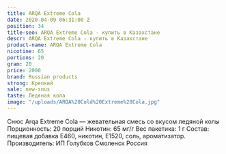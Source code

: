 ```yaml
---
title: ARQA Extreme Cola
date: 2020-04-09 06:31:00 Z
position: 34
title-seo: ARQA Extreme Cola - купить в Казахстане
descr: ARQA Extreme Cola - купить в Казахстане
product-name: ARQA Extreme Cola
nicotine: 65
portions: 20
gram: 20
price: 2000
brand: Russian products
strong: Крепкий
sale: new-snus
taste: Ледяная кола
image: "/uploads/ARQA%20Cold%20Extreme%20Cola.jpg"
---
```


Снюс Arqa Extreme Cola — жевательная смесь со вкусом ледяной колы Порционность: 20 порций Никотин: 65 мг/г Вес пакетика: 1 г Состав: пищевая добавка E460, никотин, E1520, соль, ароматизатор. Производитель: ИП Голубков Смоленск Россия